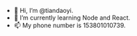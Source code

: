 - 👋 Hi, I’m @tiandaoyi.
- 🌱 I’m currently learning Node and React. 
- 📫 My phone number is 153801010739.


<!---
tiandaoyi/tiandaoyi is a ✨ special ✨ repository because its `README.md` (this file) appears on your GitHub profile.
You can click the Preview link to take a look at your changes.
--->
